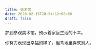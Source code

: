 ```yaml
---
title: 美术馆
date: 2020-02-15T20:54:12+08:00
draft: false
---
```


梦到参观美术馆，预示着家庭生活的不幸。

你努力表现出幸福的样子，但背地里喜欢别人。

